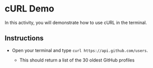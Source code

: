 # cURL Demo

In this activity, you will demonstrate how to use cURL in the terminal.

## Instructions

* Open your terminal and type `curl https://api.github.com/users`.

  * This should return a list of the 30 oldest GitHub profiles